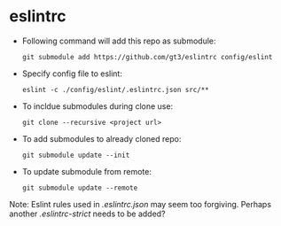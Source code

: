 # eslintrc



* Following command will add this repo as submodule: 

  `git submodule add https://github.com/gt3/eslintrc config/eslint`
  
* Specify config file to eslint:

  `eslint -c ./config/eslint/.eslintrc.json src/**`

* To incldue submodules during clone use:

  `git clone --recursive <project url>`
  
* To add submodules to already cloned repo:

  `git submodule update --init`
  
* To update submodule from remote:

  `git submodule update --remote`


Note: Eslint rules used in _.eslintrc.json_ may seem too forgiving. Perhaps another _.eslintrc-strict_ needs to be added?
